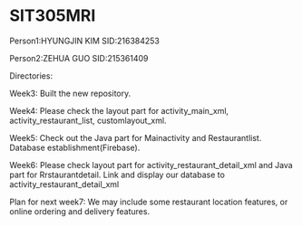 # SIT305MRI
Person1:HYUNGJIN KIM
SID:216384253

Person2:ZEHUA GUO
SID:215361409

Directories:

Week3: Built the new repository.

Week4: Please check the layout part for activity_main_xml, activity_restaurant_list, customlayout_xml.

Week5: Check out the Java part for Mainactivity and Restaurantlist. Database establishment(Firebase).

Week6: Please check layout part for activity_restaurant_detail_xml and Java part for Rrstaurantdetail. Link and display our database to activity_restaurant_detail_xml

Plan for next week7:
  We may include some restaurant location features, or online ordering and delivery features.

